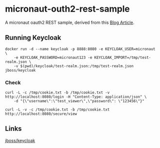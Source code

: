 # micronaut-outh2-rest-sample

A micronaut oauth2 REST sample, derived from this [Blog Article](https://piotrminkowski.com/2020/09/21/micronaut-oauth2-and-security-with-keycloak/).

## Running Keycloak
```
docker run -d --name keycloak -p 8888:8080 -e KEYCLOAK_USER=micronaut \
    -e KEYCLOAK_PASSWORD=micronaut123 -e KEYCLOAK_IMPORT=/tmp/test-realm.json \
    -v $(pwd)/keycloak/test-realm.json:/tmp/test-realm.json jboss/keycloak
```
### Check
```
curl -L -c /tmp/cookie.txt -b /tmp/cookie.txt -v http://localhost:8080/login -H "Content-Type: application/json" \
    -d "{\"username\":\"test_viewer\",\"password\": \"123456\"}"

curl -L -v -c /tmp/cookie.txt -b /tmp/cookie.txt http://localhost:8080/secure/view
```

## Links

[jboss/keycloak](https://hub.docker.com/r/jboss/keycloak/)
